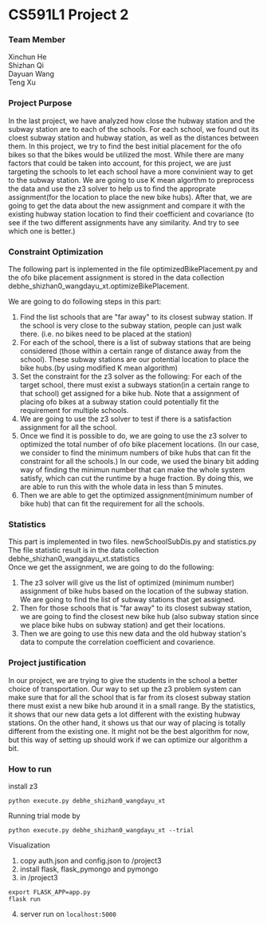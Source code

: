 # CS591L1 Project 2 

### Team Member 

Xinchun He\
Shizhan Qi\
Dayuan Wang\
Teng Xu 

### Project Purpose 

In the last project, we have analyzed how close the hubway 
station and the subway station are to each of the schools. For each school, 
we found out its cloest subway station and hubway station, as well as the distances between them. 
In this project, we try to find the best initial placement for the ofo bikes so that the bikes would be utilized the most. 
While there are many factors that could be taken into account, for this project, 
we are just targeting the schools to let each school have a more convinient way to get to the subway station. 
We are going to use K mean algorthm to preprocess the data and use the
z3 solver to help us to find the approprate assignment(for the location to
place the new bike hubs). After that, we are going to get the data about
the new assignment and compare it with the existing hubway station location
to find their coefficient and covariance (to see if the two different assignments
have any similarity. And try to see which one is better.)
 

### Constraint Optimization

The following part is inplemented in the file optimizedBikePlacement.py and the ofo bike placement assignment is 
stored in the data collection debhe_shizhan0_wangdayu_xt.optimizeBikePlacement.

We are going to do following steps in this part: 
1. Find the list schools that are "far away" to its closest subway station. If the school is very close to the subway
station, people can just walk there. (i.e. no bikes need to be placed at the station)
2. For each of the school, there is a list of subway stations that are being considered (those within a certain range of distance away
from the school). These subway stations are our potential location to place the bike hubs.(by using modified K mean algorithm)  
3. Set the constraint for the z3 solver as the following: 
For each of the target school, there must exist a subways station(in a certain range to that school) 
get assigned for a bike hub. Note that a assignment of placing ofo bikes at a subway station could potentially fit the requirement
for multiple schools. 
4. We are going to use the z3 solver to test if there is a satisfaction assignment for all the school. 
5. Once we find it is possible to do, we are going to use the z3 solver to optimized the total number of ofo bike placement locations.
(In our case, we consider to find the minimum numbers of bike hubs that can fit the constraint for all the schools.)
In our code, we used the binary bit adding way of finding the minimun number that can make the whole system satisfy, which
can cut the runtime by a huge fraction. By doing this, we are able to run this with the whole data in less than 5 minutes.
6. Then we are able to get the optimized assignment(minimum number of bike hub) that can fit the requirement for all 
the schools.

### Statistics
This part is implemented in two files. newSchoolSubDis.py and statistics.py\
The file statistic result is in the data collection debhe_shizhan0_wangdayu_xt.statistics\
Once we get the assignment, we are going to do the following: 
1. The z3 solver will give us the list of optimized (minimum number) assignment of bike hubs based on the
location of the subway station. We are going to find the list of subway stations that get assigned.  
2. Then for those schools that is "far away" to its closest subway station, we are going to find the closest new bike 
hub (also subway station since we place bike hubs on subway station) and get their locations. 
3. Then we are going to use this new data and the old hubway station's data to compute the correlation coefficient and covarience. 

### Project justification
In our project, we are trying to give the students in the school a better choice of transportation. Our way to set up the z3 problem
system can make sure that for all the school that is far from its closest subway station there must exist a new bike hub around it 
in a small range. By the statistics, it shows that our new data gets a lot different with the existing hubway stations. On 
the other hand, it shows us that our way of placing is totally different from the existing one. It might not be the best
algorithm for now, but this way of setting up should work if we can optimize our algorithm a bit. 

### How to run 

install z3

```
python execute.py debhe_shizhan0_wangdayu_xt 
```

Running trial mode by
```
python execute.py debhe_shizhan0_wangdayu_xt --trial
```

Visualization 
1. copy auth.json and config.json to /project3
2. install flask, flask_pymongo and pymongo
3. in /project3 
```
export FLASK_APP=app.py 
flask run
```
4. server run on ```localhost:5000```
